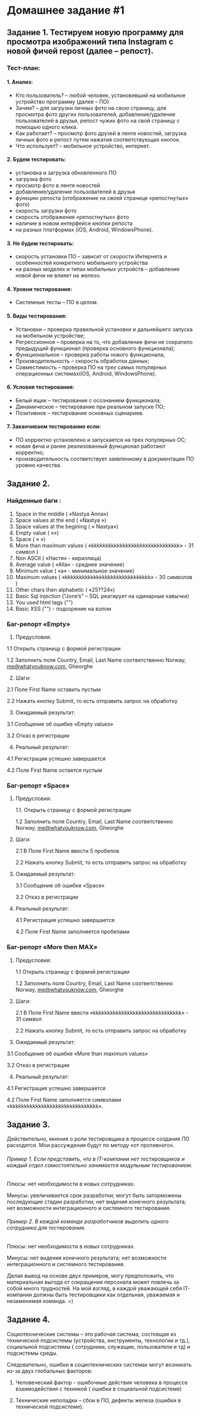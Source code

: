 # Домашнее задание #1

## Задание 1. Тестируем новую программу для просмотра изображений типа Instagram с новой фичей repost (далее – репост). 
### Тест-план:
#### 1. Анализ:
- Кто пользователь? – любой человек, установивший на мобильное устройство программу (далее – ПО)
- Зачем? – для загрузки личных фото на свою страницу, для просмотра фото других пользователей, добавление/удаление пользователей в друзья, репост чужих фото на свой страницу с помощью одного клика.
- Как работает? – просмотр фото друзей в ленте новостей, загрузка личных фото и репост путем нажатия соответствующих кнопок. 
- Что использует? – мобильное устройство, интернет.
#### 2. Будем тестировать:
- установка и загрузка обновленного ПО
- загрузка фото
- просмотр фото в ленте новостей
- добавление/удаление пользователей в друзья
- функцию репоста (отображение на своей странице «репостнутых» фото)
- скорость загрузки фото
- скорость отображения «репостнутых» фото
- наличие в новом интерфейсе кнопки репоста
- на разных платформах (iOS, Android, WindowsPhone).

#### 3. Не будем тестировать:
- скорость установки ПО – зависит от скорости Интернета и особенностей конкретного мобильного устройства
- на разных моделях и типах мобильных устройств – добавление новой фичи не влияет на железо.

#### 4. Уровни тестирования:
- Системные тесты – ПО в целом.

#### 5. Виды тестирования:
- Установки – проверка правильной установки и дальнейшего запуска на мобильном устройстве;
- Регрессионное – проверка на то, что добавление фичи не сократило предыдущий функционал (проверка основного функционала);
- Функциональное – проверка работы нового функционала;
- Производительность – скорость обработки данных;
- Совместимость – проверка ПО на трех самых популярных операционных системах(iOS, Android, WindowsPhone).

#### 6. Условия тестирования:
- Белый ящик – тестирование с осознанием функционала;
- Динамическое – тестирование при реальном запуске ПО;
- Позитивное – тестирование основных сценариев. 

#### 7. Заканчиваем тестирование если:
- ПО корректно установлено и запускается на трех популярных ОС;
- новая фича  и ранее реализованный функционал работают корректно;
- производительность соответствует заявленному в документации ПО уровню качества. 

## Задание 2. 
### Найденные баги :
1.	Space in the middle ( «Nastya Anna»)
2.	Space values at the end ( «Nastya »)
3.	Space values at the begining ( « Nastya»)
4.	Empty value ( «»)
5.	Space ( «        »)
6.	More than maximum values ( «kkkkkkkkkkkkkkkkkkkkkkkkkkkkkkk» - 31 символ )
7.	Non ASCII ( «Настя» - кириллица)
8.	Average value ( «Alla» - среднее значение)
9.	Minimum value ( «a» - минимальное значение)
10. Maximum values ( «kkkkkkkkkkkkkkkkkkkkkkkkkkkkkk» - 30 символов )
11. Other chars then alphabetic ( «25??24»)
12. Basic Sql injection ("Jone’s" – SQL реагирует на одинарные кавычки)
13. You used html tags ("<script>Nastya</script>")
14. Basic XSS ("<script>Nastya</script>") - подозрение на взлом 

### Баг-репорт «Empty»
1. Предусловия: 

1.1 Открыть страницу с формой регистрации

1.2 Заполнить поля Country, Email, Last Name соответственно Norway, me@whatyouknow.com, Gheorghe

2. Шаги:

2.1 Поле First Name оставить пустым

2.2 Нажать кнопку Submit, то есть отправить запрос на обработку 

3. Ожидаемый результат:

3.1 Сообщение об ошибке «Empty values»

3.2 Отказ в регистрации

4. Реальный результат:

4.1 Регистрация успешно завершается

4.2 Поле First Name остается пустым

### Баг-репорт «Space»
1. Предусловия: 
   
   1.1. Открыть страницу с формой регистрации
   
   1.2	Заполнить поля Country, Email, Last Name соответственно Norway, me@whatyouknow.com, Gheorghe
   
2. Шаги:

   2.1 В Поле First Name ввести 5 пробелов

   2.2 Нажать кнопку Submit, то есть отправить запрос на обработку 
   
3. Ожидаемый результат:

   3.1 Сообщение об ошибке «Space»
   
   3.2 Отказ в регистрации
   
4. Реальный результат:

   4.1 Регистрация успешно завершается

   4.2 Поле First Name заполняется пробелами

### Баг-репорт «More then MAX»
1. Предусловия: 

   1.1 Открыть страницу с формой регистрации
   
   1.2	Заполнить поля Country, Email, Last Name соответственно Norway, me@whatyouknow.com, Gheorghe
   
2. Шаги:

   2.1 В Поле First Name ввести «kkkkkkkkkkkkkkkkkkkkkkkkkkkkkkk» - 31 символ
   
   2.2 Нажать кнопку Submit, то есть отправить запрос на обработку 
   
3. Ожидаемый результат:

  3.1 Сообщение об ошибке «More than maximum values» 
  
  3.2 Отказ в регистрации

4. Реальный результат:

  4.1 Регистрация успешно завершается

  4.2 Поле First Name заполняется символами «kkkkkkkkkkkkkkkkkkkkkkkkkkkkkkk».

## Задание 3. 

Действительно, мнения о роли тестировщика в процессе создания ПО расходятся. Мои рассуждения будут по методу «от противного».

###### Пример 1. Если представить, что в IT-компании нет тестировщиков и каждый отдел самостоятельно занимается модульным тестированием. 

Плюсы: нет необходимости в новых сотрудниках. 

Минусы: увеличивается срок разработки; могут быть заторможены последующие стадии разработки; нет видения конечного результата; нет возможности интеграционного и системного тестирования. 

###### Пример 2. В каждой команде разработчиков выделить одного сотрудника для тестирования. 

Плюсы: нет необходимости в новых сотрудниках. 

Минусы: нет видения конечного результата; нет возможности интеграционного и системного тестирования. 

Делая вывод на основе двух примеров, могу предположить, что материальная выгода от сокращения персонала может повлечь за собой много трудностей. На мой взгляд, в каждой уважающей себя IT-компании должны быть тестировщики как отдельная, уважаемая и незаменимая команда. 
=)

## Задание 4. 
Социотехнические системы – это рабочая система, состоящая из технической подсистемы (устройства, инструменты, технологии и тд.), социальной подсистемы ( сотрудники, служащие, пользователи и тд) и подсистемы среды.  

Следовательно, ошибки в социотехнических системах могут возникать из-за двух глобальных факторов:

1.	Человеческий фактор  - ошибочные действия человека в процессе взаимодействия с техникой ( ошибки в социальной подсистеме)

2.	Технические неполадки – сбои в ПО, дефекты железа (ошибки в технической подсистеме). 



